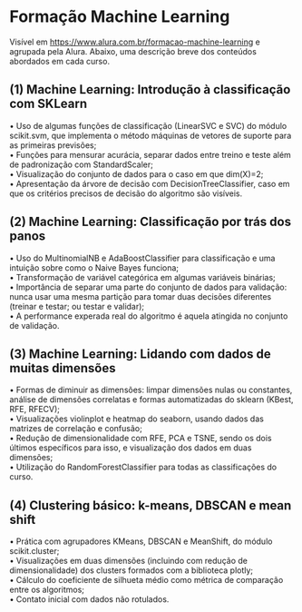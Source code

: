 # Formação Machine Learning

Visível em https://www.alura.com.br/formacao-machine-learning e agrupada pela Alura. Abaixo, uma descrição breve dos conteúdos abordados em cada curso.

## (1) Machine Learning: Introdução à classificação com SKLearn

• Uso de algumas funções de classificação (LinearSVC e SVC) do módulo scikit.svm, que implementa o método máquinas de vetores de suporte para as primeiras previsões;<br/>
• Funções para mensurar acurácia, separar dados entre treino e teste além de padronização com StandardScaler;<br/>
• Visualização do conjunto de dados para o caso em que dim(X)=2;<br/>
• Apresentação da árvore de decisão com DecisionTreeClassifier, caso em que os critérios precisos de decisão do algoritmo são visíveis.

## (2) Machine Learning: Classificação por trás dos panos

• Uso do MultinomialNB e AdaBoostClassifier para classificação e uma intuição sobre como o Naive Bayes funciona;<br/>
• Transformação de variável categórica em algumas variáveis binárias;<br/>
• Importância de separar uma parte do conjunto de dados para validação: nunca usar uma mesma partição para tomar duas decisões diferentes (treinar e testar; ou testar e validar);<br/>
• A performance experada real do algoritmo é aquela atingida no conjunto de validação.

## (3) Machine Learning: Lidando com dados de muitas dimensões

• Formas de diminuir as dimensões: limpar dimensões nulas ou constantes, análise de dimensões correlatas e formas automatizadas do sklearn (KBest, RFE, RFECV);<br/>
• Visualizações violinplot e heatmap do seaborn, usando dados das matrizes de correlação e confusão;<br/>
• Redução de dimensionalidade com RFE, PCA e TSNE, sendo os dois últimos específicos para isso, e visualização dos dados em duas dimensões;<br/>
• Utilização do RandomForestClassifier para todas as classificações do curso.

## (4) Clustering básico: k-means, DBSCAN e mean shift

• Prática com agrupadores KMeans, DBSCAN e MeanShift, do módulo scikit.cluster;<br/>
• Visualizações em duas dimensões (incluindo com redução de dimensionalidade) dos clusters formados com a biblioteca plotly;<br/>
• Cálculo do coeficiente de silhueta médio como métrica de comparação entre os algoritmos;<br/>
• Contato inicial com dados não rotulados.
